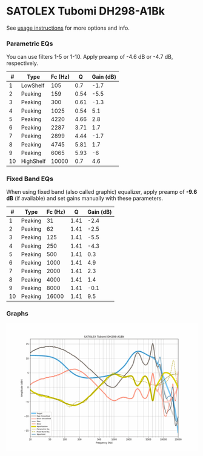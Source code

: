 # SATOLEX Tubomi DH298-A1Bk
See [usage instructions](https://github.com/jaakkopasanen/AutoEq#usage) for more options and info.

### Parametric EQs
You can use filters 1-5 or 1-10. Apply preamp of -4.6 dB or -4.7 dB, respectively.

|   # | Type      |   Fc (Hz) |    Q |   Gain (dB) |
|-----|-----------|-----------|------|-------------|
|   1 | LowShelf  |       105 | 0.7  |        -1.7 |
|   2 | Peaking   |       159 | 0.54 |        -5.5 |
|   3 | Peaking   |       300 | 0.61 |        -1.3 |
|   4 | Peaking   |      1025 | 0.54 |         5.1 |
|   5 | Peaking   |      4220 | 4.66 |         2.8 |
|   6 | Peaking   |      2287 | 3.71 |         1.7 |
|   7 | Peaking   |      2899 | 4.44 |        -1.7 |
|   8 | Peaking   |      4745 | 5.81 |         1.7 |
|   9 | Peaking   |      6065 | 5.93 |        -6   |
|  10 | HighShelf |     10000 | 0.7  |         4.6 |

### Fixed Band EQs
When using fixed band (also called graphic) equalizer, apply preamp of **-9.6 dB** (if available) and set gains manually with these parameters.

|   # | Type    |   Fc (Hz) |    Q |   Gain (dB) |
|-----|---------|-----------|------|-------------|
|   1 | Peaking |        31 | 1.41 |        -2.4 |
|   2 | Peaking |        62 | 1.41 |        -2.5 |
|   3 | Peaking |       125 | 1.41 |        -5.5 |
|   4 | Peaking |       250 | 1.41 |        -4.3 |
|   5 | Peaking |       500 | 1.41 |         0.3 |
|   6 | Peaking |      1000 | 1.41 |         4.9 |
|   7 | Peaking |      2000 | 1.41 |         2.3 |
|   8 | Peaking |      4000 | 1.41 |         1.4 |
|   9 | Peaking |      8000 | 1.41 |        -0.1 |
|  10 | Peaking |     16000 | 1.41 |         9.5 |

### Graphs
![](./SATOLEX%20Tubomi%20DH298-A1Bk.png)
